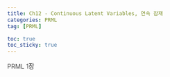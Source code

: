 ```yaml
---
title: Ch12 - Continuous Latent Variables, 연속 잠재 
categories: PRML
tag: [PRML]

toc: true
toc_sticky: true
---
```


<div style="font-size: 0.9rem; font-weight:300; line-height: 1.6rem;">
PRML 1장<br>
</div>



